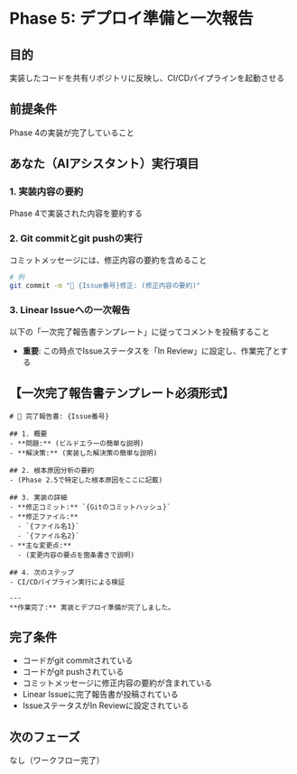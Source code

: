 # Phase 5: デプロイ準備と一次報告

## 目的
実装したコードを共有リポジトリに反映し、CI/CDパイプラインを起動させる

## 前提条件
Phase 4の実装が完了していること

## あなた（AIアシスタント）実行項目

### 1. 実装内容の要約
Phase 4で実装された内容を要約する

### 2. Git commitとgit pushの実行
コミットメッセージには、修正内容の要約を含めること

```bash
# 例
git commit -m "🔧 {Issue番号}修正: (修正内容の要約)"
```

### 3. Linear Issueへの一次報告
以下の「一次完了報告書テンプレート」に従ってコメントを投稿すること

- **重要**: この時点でIssueステータスを「In Review」に設定し、作業完了とする

## 【一次完了報告書テンプレート必須形式】

```
# 🔧 完了報告書: {Issue番号}

## 1. 概要
- **問題:** (ビルドエラーの簡単な説明)
- **解決策:** (実装した解決策の簡単な説明)

## 2. 根本原因分析の要約
- (Phase 2.5で特定した根本原因をここに記載)

## 3. 実装の詳細
- **修正コミット:** `{Gitのコミットハッシュ}`
- **修正ファイル:**
  - `{ファイル名1}`
  - `{ファイル名2}`
- **主な変更点:**
  - (変更内容の要点を箇条書きで説明)

## 4. 次のステップ
- CI/CDパイプライン実行による検証

---
**作業完了:** 実装とデプロイ準備が完了しました。
```

## 完了条件
- コードがgit commitされている
- コードがgit pushされている
- コミットメッセージに修正内容の要約が含まれている
- Linear Issueに完了報告書が投稿されている
- IssueステータスがIn Reviewに設定されている

## 次のフェーズ
なし（ワークフロー完了）